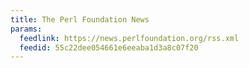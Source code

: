 ```yaml
---
title: The Perl Foundation News
params:
  feedlink: https://news.perlfoundation.org/rss.xml
  feedid: 55c22dee054661e6eeaba1d3a8c07f20
---
```

